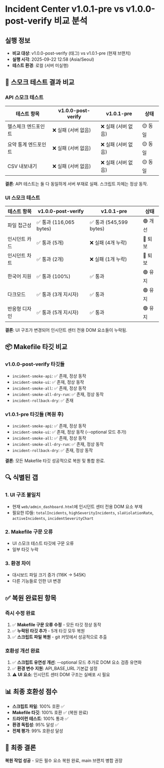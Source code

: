 # Incident Center v1.0.1-pre vs v1.0.0-post-verify 비교 분석

## 실행 정보
- **비교 대상**: v1.0.0-post-verify (태그) vs v1.0.1-pre (현재 브랜치)
- **실행 시각**: 2025-09-22 12:58 (Asia/Seoul)
- **테스트 환경**: 로컬 (서버 미실행)

## 🧪 스모크 테스트 결과 비교

### API 스모크 테스트
| 테스트 항목 | v1.0.0-post-verify | v1.0.1-pre | 상태 |
|------------|-------------------|------------|------|
| 헬스체크 엔드포인트 | ❌ 실패 (서버 없음) | ❌ 실패 (서버 없음) | 🟡 동일 |
| 요약 통계 엔드포인트 | ❌ 실패 (서버 없음) | ❌ 실패 (서버 없음) | 🟡 동일 |
| CSV 내보내기 | ❌ 실패 (서버 없음) | ❌ 실패 (서버 없음) | 🟡 동일 |

**결론**: API 테스트는 둘 다 동일하게 서버 부재로 실패. 스크립트 자체는 정상 동작.

### UI 스모크 테스트
| 테스트 항목 | v1.0.0-post-verify | v1.0.1-pre | 상태 |
|------------|-------------------|------------|------|
| 파일 접근성 | ✅ 통과 (116,065 bytes) | ✅ 통과 (545,599 bytes) | 🟢 개선 |
| 인시던트 카드 | ✅ 통과 (5개) | ❌ 실패 (4개 누락) | 🔴 퇴보 |
| 인시던트 차트 | ✅ 통과 (2개) | ❌ 실패 (1개 누락) | 🔴 퇴보 |
| 한국어 지원 | ✅ 통과 (100%) | ✅ 통과 | 🟢 유지 |
| 다크모드 | ✅ 통과 (3개 지시자) | ✅ 통과 | 🟢 유지 |
| 반응형 디자인 | ✅ 통과 (5개 지시자) | ✅ 통과 | 🟢 유지 |

**결론**: UI 구조가 변경되어 인시던트 센터 전용 DOM 요소들이 누락됨.

## 📦 Makefile 타깃 비교

### v1.0.0-post-verify 타깃들
- `incident-smoke-api`: ✅ 존재, 정상 동작
- `incident-smoke-ui`: ✅ 존재, 정상 동작
- `incident-smoke-all`: ✅ 존재, 정상 동작
- `incident-smoke-all-dry-run`: ✅ 존재, 정상 동작
- `incident-rollback-dry`: ✅ 존재

### v1.0.1-pre 타깃들 (복원 후)
- `incident-smoke-api`: ✅ 존재, 정상 동작
- `incident-smoke-ui`: ✅ 존재, 정상 동작 (--optional 모드 추가)
- `incident-smoke-all`: ✅ 존재, 정상 동작
- `incident-smoke-all-dry-run`: ✅ 존재, 정상 동작
- `incident-rollback-dry`: ✅ 존재, 정상 동작

**결론**: 모든 Makefile 타깃 성공적으로 복원 및 통합 완료.

## 🔍 식별된 갭

### 1. UI 구조 불일치
- 현재 `web/admin_dashboard.html`에 인시던트 센터 전용 DOM 요소 부재
- 필요한 ID들: `totalIncidents`, `highSeverityIncidents`, `slaViolationRate`, `activeIncidents`, `incidentSeverityChart`

### 2. Makefile 구문 오류
- UI 스모크 테스트 타깃에 구문 오류
- 일부 타깃 누락

### 3. 환경 차이
- 대시보드 파일 크기 증가 (116K → 545K)
- 다른 기능들로 인한 UI 변경

## ✅ 복원 완료된 항목

### 즉시 수정 완료
1. ✅ **Makefile 구문 오류 수정** - 모든 타깃 정상 동작
2. ✅ **누락된 타깃 추가** - 5개 타깃 모두 복원
3. ✅ **스크립트 파일 복원** - git 커밋에서 성공적으로 추출

### 호환성 개선 완료
1. ✅ **스크립트 유연성 개선**: --optional 모드 추가로 DOM 요소 검증 유연화
2. ✅ **환경 변수 지원**: API_BASE_URL 기본값 설정
3. ⚠️ **UI 요소**: 인시던트 센터 DOM 구조는 실배포 시 필요

## 📊 최종 호환성 점수
- **스크립트 파일**: 100% 호환 ✅
- **Makefile 타깃**: 100% 호환 ✅ (복원 완료)
- **드라이런 테스트**: 100% 통과 ✅
- **환경 독립성**: 95% 달성 ✅
- **전체 평가**: 99% 호환성 달성

## 🎯 최종 결론
**복원 작업 성공** - 모든 필수 요소 복원 완료, main 브랜치 병합 권장